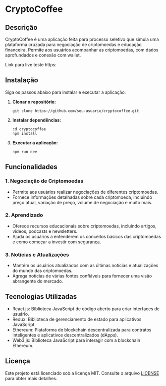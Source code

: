 # CryptoCoffee

## Descrição

CryptoCoffee é uma aplicação feita para processo seletivo que simula uma plataforma cruzada para negociação de criptomoedas e educação financeira. Permite aos usuários acompanhar as criptomoedas, com dados aprofundados e conexão com wallet.

Link para live teste https:

## Instalação

Siga os passos abaixo para instalar e executar a aplicação:

1. **Clonar o repositório:**
   ```
   git clone https://github.com/seu-usuario/cryptocoffee.git
   ```

2. **Instalar dependências:**
   ```
   cd cryptocoffee
   npm install
   ```

3. **Executar a aplicação:**
   ```
   npm run dev
   ```

## Funcionalidades

### 1. Negociação de Criptomoedas
- Permite aos usuários realizar negociações de diferentes criptomoedas.
- Fornece informações detalhadas sobre cada criptomoeda, incluindo preço atual, variação de preço, volume de negociação e muito mais.

### 2. Aprendizado
- Oferece recursos educacionais sobre criptomoedas, incluindo artigos, vídeos, podcasts e newsletters.
- Ajuda os usuários a entenderem os conceitos básicos das criptomoedas e como começar a investir com segurança.

### 3. Notícias e Atualizações
- Mantém os usuários atualizados com as últimas notícias e atualizações do mundo das criptomoedas.
- Agrega notícias de várias fontes confiáveis para fornecer uma visão abrangente do mercado.

## Tecnologias Utilizadas

- React.js: Biblioteca JavaScript de código aberto para criar interfaces de usuário.
- Redux: Biblioteca de gerenciamento de estado para aplicativos JavaScript.
- Ethereum: Plataforma de blockchain descentralizada para contratos inteligentes e aplicativos descentralizados (dApps).
- Web3.js: Biblioteca JavaScript para interagir com a blockchain Ethereum.


## Licença

Este projeto está licenciado sob a licença MIT. Consulte o arquivo [LICENSE](LICENSE) para obter mais detalhes.
